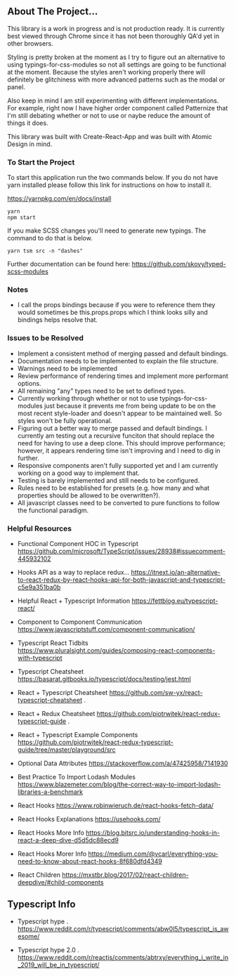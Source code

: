 ## About The Project...

This library is a work in progress and is not production ready. It is currently best viewed through Chrome since it has not been thoroughly QA'd yet in other browsers.

Styling is pretty broken at the moment as I try to figure out an alternative to using typings-for-css-modules so not all settings are going to be functional at the moment. Because the styles aren't working properly there will definitely be glitchiness with more advanced patterns such as the modal or panel.

Also keep in mind I am still experimenting with different implementations. For example, right now I have higher order component called Patternize that I'm still debating whether or not to use or naybe reduce the amount of things it does.

This library was built with Create-React-App and was built with Atomic Design in mind.


### To Start the Project
To start this application run the two commands below. If you do not have yarn installed please follow this link for instructions on how to install it.

https://yarnpkg.com/en/docs/install

```
yarn
npm start
```

If you make SCSS changes you'll need to generate new typings. The command to do that is below.
```
yarn tsm src -n "dashes"
```
Further documentation can be found here: https://github.com/skovy/typed-scss-modules

### Notes
- I call the props bindings because if you were to reference them they would sometimes be this.props.props which I think looks silly and bindings helps resolve that.

### Issues to be Resolved
- Implement a consistent method of merging passed and default bindings.
- Documentation needs to be implemented to explain the file structure.
- Warnings need to be implemented
- Review performance of rendering times and implement more performant options.
- All remaining "any" types need to be set to defined types.
- Currently working through whether or not to use typings-for-css-modules just because it prevents me from being update to be on the most recent style-loader and doesn't appear to be maintained well. So styles won't be fully operational.
- Figuring out a better way to merge passed and default bindings. I currently am testing out a recursive funciton that should replace the need for having to use a deep clone. This should improve performance; however, it appears rendering time isn't improving and I need to dig in further.
- Responsive components aren't fully supported yet and I am currently working on a good way to implement that.
- Testing is barely implemented and still needs to be configured.
- Rules need to be established for presets (e.g. how many and what properties should be allowed to be overwritten?).
- All javascript classes need to be converted to pure functions to follow the functional paradigm.

### Helpful Resources

- Functional Component HOC in Typescript
https://github.com/microsoft/TypeScript/issues/28938#issuecomment-445932102

- Hooks API as a way to replace redux...
https://itnext.io/an-alternative-to-react-redux-by-react-hooks-api-for-both-javascript-and-typescript-c5e9a351ba0b

- Helpful React + Typescript Information
https://fettblog.eu/typescript-react/

- Component to Component Communication
https://www.javascriptstuff.com/component-communication/

- Typescript React Tidbits
https://www.pluralsight.com/guides/composing-react-components-with-typescript

- Typescript Cheatsheet
https://basarat.gitbooks.io/typescript/docs/testing/jest.html

- React + Typescript Cheatsheet
https://github.com/sw-yx/react-typescript-cheatsheet .

- React + Redux Cheatsheet
https://github.com/piotrwitek/react-redux-typescript-guide .

- React + Typescript Example Components
https://github.com/piotrwitek/react-redux-typescript-guide/tree/master/playground/src

- Optional Data Attributes
https://stackoverflow.com/a/47425958/7141930

- Best Practice To Import Lodash Modules
https://www.blazemeter.com/blog/the-correct-way-to-import-lodash-libraries-a-benchmark

- React Hooks
https://www.robinwieruch.de/react-hooks-fetch-data/

- React Hooks Explanations
https://usehooks.com/

- React Hooks More Info
https://blog.bitsrc.io/understanding-hooks-in-react-a-deep-dive-d5d5dc88ecd9

- React Hooks Morer Info
https://medium.com/@vcarl/everything-you-need-to-know-about-react-hooks-8f680dfd4349

- React Children
https://mxstbr.blog/2017/02/react-children-deepdive/#child-components

## Typescript Info

- Typescript hype .
https://www.reddit.com/r/typescript/comments/abw0l5/typescript_is_awesome/

- Typescript hype 2.0 .
https://www.reddit.com/r/reactjs/comments/abtrxy/everything_i_write_in_2019_will_be_in_typescript/

